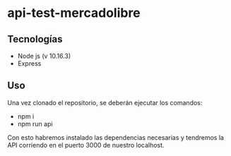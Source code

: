 # api-test-mercadolibre
## Tecnologías
- Node js (v 10.16.3)
- Express

## Uso

Una vez clonado el repositorio, se deberán ejecutar los comandos:
-  npm i
-  npm run api

Con esto habremos instalado las dependencias necesarias y tendremos la API corriendo en el puerto 3000 de nuestro localhost.
